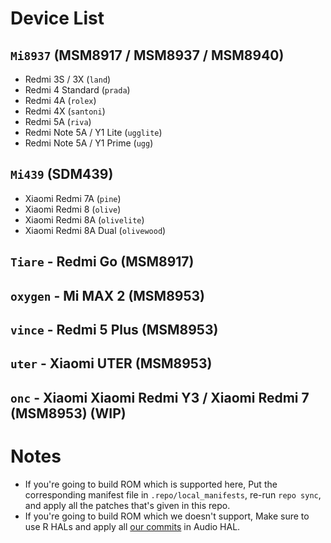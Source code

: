 # Device List

## `Mi8937` (MSM8917 / MSM8937 / MSM8940)
- Redmi 3S / 3X (`land`)
- Redmi 4 Standard (`prada`)
- Redmi 4A (`rolex`)
- Redmi 4X (`santoni`)
- Redmi 5A (`riva`)
- Redmi Note 5A / Y1 Lite (`ugglite`)
- Redmi Note 5A / Y1 Prime (`ugg`)

## `Mi439` (SDM439)
- Xiaomi Redmi 7A (`pine`)
- Xiaomi Redmi 8 (`olive`)
- Xiaomi Redmi 8A (`olivelite`)
- Xiaomi Redmi 8A Dual (`olivewood`)

## `Tiare` - Redmi Go (MSM8917)

## `oxygen` - Mi MAX 2 (MSM8953)

## `vince` - Redmi 5 Plus (MSM8953)

## `uter` - Xiaomi UTER (MSM8953)

## `onc` - Xiaomi Xiaomi Redmi Y3 / Xiaomi Redmi 7 (MSM8953) (**WIP**)

# Notes
- If you're going to build ROM which is supported here, Put the corresponding manifest file in `.repo/local_manifests`, re-run `repo sync`, and apply all the patches that's given in this repo.
- If you're going to build ROM which we doesn't support, Make sure to use R HALs and apply all [our commits](https://github.com/Mi-Thorium/android_hardware_qcom_audio/commits/lineage-19.1-caf-msm8953) in Audio HAL.
